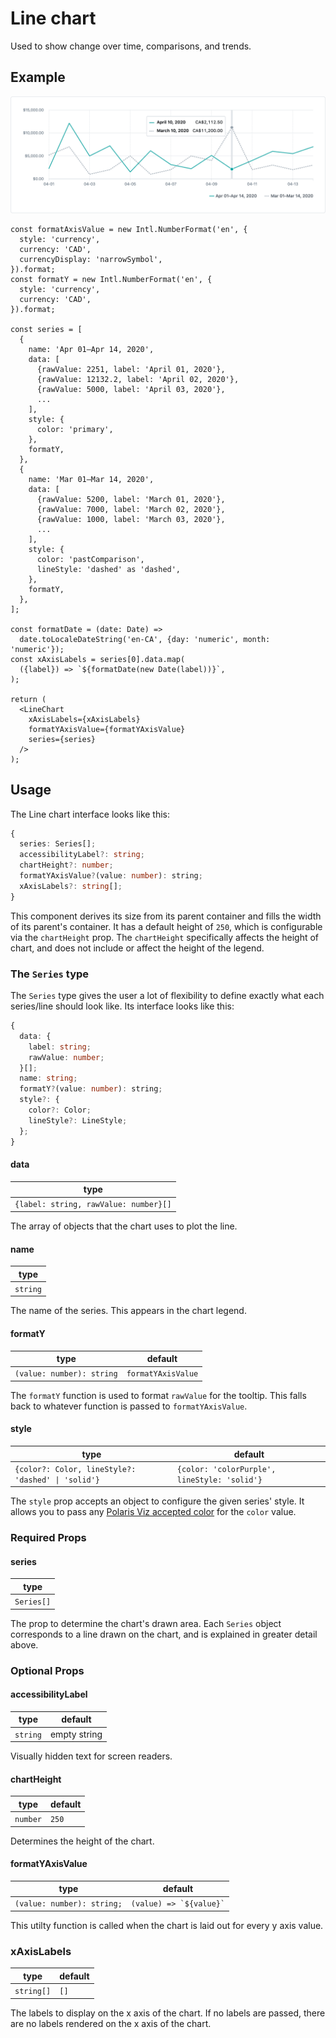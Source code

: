 # Line chart

Used to show change over time, comparisons, and trends.

## Example

<img src="line-chart.png" alt="Line chart example image" />

```tsx
const formatAxisValue = new Intl.NumberFormat('en', {
  style: 'currency',
  currency: 'CAD',
  currencyDisplay: 'narrowSymbol',
}).format;
const formatY = new Intl.NumberFormat('en', {
  style: 'currency',
  currency: 'CAD',
}).format;

const series = [
  {
    name: 'Apr 01–Apr 14, 2020',
    data: [
      {rawValue: 2251, label: 'April 01, 2020'},
      {rawValue: 12132.2, label: 'April 02, 2020'},
      {rawValue: 5000, label: 'April 03, 2020'},
      ...
    ],
    style: {
      color: 'primary',
    },
    formatY,
  },
  {
    name: 'Mar 01–Mar 14, 2020',
    data: [
      {rawValue: 5200, label: 'March 01, 2020'},
      {rawValue: 7000, label: 'March 02, 2020'},
      {rawValue: 1000, label: 'March 03, 2020'},
      ...
    ],
    style: {
      color: 'pastComparison',
      lineStyle: 'dashed' as 'dashed',
    },
    formatY,
  },
];

const formatDate = (date: Date) =>
  date.toLocaleDateString('en-CA', {day: 'numeric', month: 'numeric'});
const xAxisLabels = series[0].data.map(
  ({label}) => `${formatDate(new Date(label))}`,
);

return (
  <LineChart
    xAxisLabels={xAxisLabels}
    formatYAxisValue={formatYAxisValue}
    series={series}
  />
);
```

## Usage

The Line chart interface looks like this:

```typescript
{
  series: Series[];
  accessibilityLabel?: string;
  chartHeight?: number;
  formatYAxisValue?(value: number): string;
  xAxisLabels?: string[];
}
```

This component derives its size from its parent container and fills the width of its parent's container. It has a default height of `250`, which is configurable via the `chartHeight` prop. The `chartHeight` specifically affects the height of chart, and does not include or affect the height of the legend.

### The `Series` type

The `Series` type gives the user a lot of flexibility to define exactly what each series/line should look like. Its interface looks like this:

```typescript
{
  data: {
    label: string;
    rawValue: number;
  }[];
  name: string;
  formatY?(value: number): string;
  style?: {
    color?: Color;
    lineStyle?: LineStyle;
  };
}
```

#### data

| type                                  |
| ------------------------------------- |
| `{label: string, rawValue: number}[]` |

The array of objects that the chart uses to plot the line.

#### name

| type     |
| -------- |
| `string` |

The name of the series. This appears in the chart legend.

#### formatY

| type                      | default            |
| ------------------------- | ------------------ |
| `(value: number): string` | `formatYAxisValue` |

The `formatY` function is used to format `rawValue` for the tooltip. This falls back to whatever function is passed to `formatYAxisValue`.

#### style

| type                                               | default                                      |
| -------------------------------------------------- | -------------------------------------------- |
| `{color?: Color, lineStyle?: 'dashed' \| 'solid'}` | `{color: 'colorPurple', lineStyle: 'solid'}` |

The `style` prop accepts an object to configure the given series' style. It allows you to pass any [Polaris Viz accepted color](/documentation/Polaris-Viz-colors.md) for the `color` value.

### Required Props

#### series

| type       |
| ---------- |
| `Series[]` |

The prop to determine the chart's drawn area. Each `Series` object corresponds to a line drawn on the chart, and is explained in greater detail above.

### Optional Props

#### accessibilityLabel

| type     | default      |
| -------- | ------------ |
| `string` | empty string |

Visually hidden text for screen readers.

#### chartHeight

| type     | default |
| -------- | ------- |
| `number` | `250`   |

Determines the height of the chart.

#### formatYAxisValue

| type                       | default                     |
| -------------------------- | --------------------------- |
| `(value: number): string;` | `` (value) => `${value}` `` |

This utilty function is called when the chart is laid out for every y axis value.

### xAxisLabels

| type       | default |
| ---------- | ------- |
| `string[]` | `[]`    |

The labels to display on the x axis of the chart. If no labels are passed, there are no labels rendered on the x axis of the chart.
